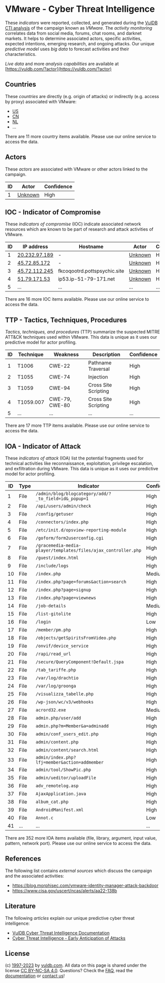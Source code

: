 # VMware - Cyber Threat Intelligence

These _indicators_ were reported, collected, and generated during the [VulDB CTI analysis](https://vuldb.com/?kb.cti) of the campaign known as _VMware_. The _activity monitoring_ correlates data from social media, forums, chat rooms, and darknet markets. It helps to determine associated actors, specific activities, expected intentions, emerging research, and ongoing attacks. Our unique _predictive model_ uses _big data_ to forecast activities and their characteristics.

_Live data_ and more _analysis capabilities_ are available at [https://vuldb.com/?actor](https://vuldb.com/?actor)

## Countries

These _countries_ are directly (e.g. origin of attacks) or indirectly (e.g. access by proxy) associated with VMware:

* [US](https://vuldb.com/?country.us)
* [CN](https://vuldb.com/?country.cn)
* [NL](https://vuldb.com/?country.nl)
* ...

There are 11 more country items available. Please use our online service to access the data.

## Actors

These _actors_ are associated with VMware or other actors linked to the campaign.

ID | Actor | Confidence
-- | ----- | ----------
1 | [Unknown](https://vuldb.com/?actor.unknown) | High

## IOC - Indicator of Compromise

These _indicators of compromise_ (IOC) indicate associated network resources which are known to be part of research and attack activities of VMware.

ID | IP address | Hostname | Actor | Confidence
-- | ---------- | -------- | ----- | ----------
1 | [20.232.97.189](https://vuldb.com/?ip.20.232.97.189) | - | [Unknown](https://vuldb.com/?actor.unknown) | High
2 | [45.72.85.172](https://vuldb.com/?ip.45.72.85.172) | - | [Unknown](https://vuldb.com/?actor.unknown) | High
3 | [45.72.112.245](https://vuldb.com/?ip.45.72.112.245) | fkcoqootrd.pottspsychic.site | [Unknown](https://vuldb.com/?actor.unknown) | High
4 | [51.79.171.53](https://vuldb.com/?ip.51.79.171.53) | ip53.ip-51-79-171.net | [Unknown](https://vuldb.com/?actor.unknown) | High
5 | ... | ... | ... | ...

There are 16 more IOC items available. Please use our online service to access the data.

## TTP - Tactics, Techniques, Procedures

_Tactics, techniques, and procedures_ (TTP) summarize the suspected MITRE ATT&CK techniques used within VMware. This data is unique as it uses our predictive model for actor profiling.

ID | Technique | Weakness | Description | Confidence
-- | --------- | -------- | ----------- | ----------
1 | T1006 | CWE-22 | Pathname Traversal | High
2 | T1055 | CWE-74 | Injection | High
3 | T1059 | CWE-94 | Cross Site Scripting | High
4 | T1059.007 | CWE-79, CWE-80 | Cross Site Scripting | High
5 | ... | ... | ... | ...

There are 17 more TTP items available. Please use our online service to access the data.

## IOA - Indicator of Attack

These _indicators of attack_ (IOA) list the potential fragments used for technical activities like reconnaissance, exploitation, privilege escalation, and exfiltration during VMware. This data is unique as it uses our predictive model for actor profiling.

ID | Type | Indicator | Confidence
-- | ---- | --------- | ----------
1 | File | `/admin/blog/blogcategory/add/?_to_field=id&_popup=1` | High
2 | File | `/api/users/admin/check` | High
3 | File | `/config/getuser` | High
4 | File | `/connectors/index.php` | High
5 | File | `/etc/init.d/opsview-reporting-module` | High
6 | File | `/goform/form2userconfig.cgi` | High
7 | File | `/gracemedia-media-player/templates/files/ajax_controller.php` | High
8 | File | `/guest/index.html` | High
9 | File | `/include/logs` | High
10 | File | `/index.php` | Medium
11 | File | `/index.php?page=forums&action=search` | High
12 | File | `/index.php?page=signup` | High
13 | File | `/index.php?page=viewnews` | High
14 | File | `/job-details` | Medium
15 | File | `/list-gitolite` | High
16 | File | `/login` | Low
17 | File | `/member/pm.php` | High
18 | File | `/objects/getSpiritsFromVideo.php` | High
19 | File | `/onvif/device_service` | High
20 | File | `/rapi/read_url` | High
21 | File | `/secure/QueryComponent!Default.jspa` | High
22 | File | `/tab_tariffe.php` | High
23 | File | `/var/log/drachtio` | High
24 | File | `/var/log/groonga` | High
25 | File | `/visualizza_tabelle.php` | High
26 | File | `/wp-json/wc/v3/webhooks` | High
27 | File | `acrord32.exe` | Medium
28 | File | `admin.php/user/add` | High
29 | File | `admin.php?m=Member&a=adminadd` | High
30 | File | `admin/conf_users_edit.php` | High
31 | File | `admin/content.php` | High
32 | File | `admin/content/search.html` | High
33 | File | `admin/index.php?lfj=member&action=addmember` | High
34 | File | `admin/tool/ShowPic.php` | High
35 | File | `admin/ueditor/uploadFile` | High
36 | File | `adv_remotelog.asp` | High
37 | File | `AjaxApplication.java` | High
38 | File | `album_cat.php` | High
39 | File | `AndroidManifest.xml` | High
40 | File | `Annot.c` | Low
41 | ... | ... | ...

There are 352 more IOA items available (file, library, argument, input value, pattern, network port). Please use our online service to access the data.

## References

The following list contains _external sources_ which discuss the campaign and the associated activities:

* https://blog.morphisec.com/vmware-identity-manager-attack-backdoor
* https://www.cisa.gov/uscert/ncas/alerts/aa22-138b

## Literature

The following _articles_ explain our unique predictive cyber threat intelligence:

* [VulDB Cyber Threat Intelligence Documentation](https://vuldb.com/?kb.cti)
* [Cyber Threat Intelligence - Early Anticipation of Attacks](https://www.scip.ch/en/?labs.20201022)

## License

(c) [1997-2023](https://vuldb.com/?kb.changelog) by [vuldb.com](https://vuldb.com/?kb.about). All data on this page is shared under the license [CC BY-NC-SA 4.0](https://creativecommons.org/licenses/by-nc-sa/4.0/). Questions? Check the [FAQ](https://vuldb.com/?kb.faq), read the [documentation](https://vuldb.com/?kb) or [contact us](https://vuldb.com/?contact)!
